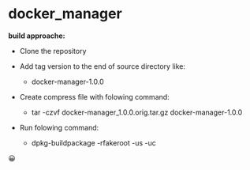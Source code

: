 # docker_manager


**build approache:**

* Clone the repository

* Add tag version to the end of source directory like:
   * docker-manager-1.0.0

* Create compress file with folowing command:
   * tar -czvf docker-manager_1.0.0.orig.tar.gz docker-manager-1.0.0
  
* Run folowing command:
  * dpkg-buildpackage -rfakeroot -us -uc
 
:grinning:
